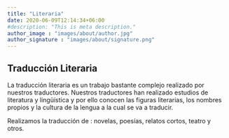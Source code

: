 ```yaml
---
title: "Literaria"
date: 2020-06-09T12:14:34+06:00
#description: "This is meta description."
author_image : "images/about/author.jpg"
author_signature : "images/about/signature.png"
---
```


## Traducción Literaria

La traducción literaria es un trabajo bastante complejo realizado por nuestros traductores. Nuestros traductores han realizado estudios de literatura y lingüística y por ello conocen las figuras literarias, los nombres propios y la cultura de la lengua a la cual se va a traducir.

Realizamos la traducción de : novelas, poesías, relatos cortos, teatro y otros. 